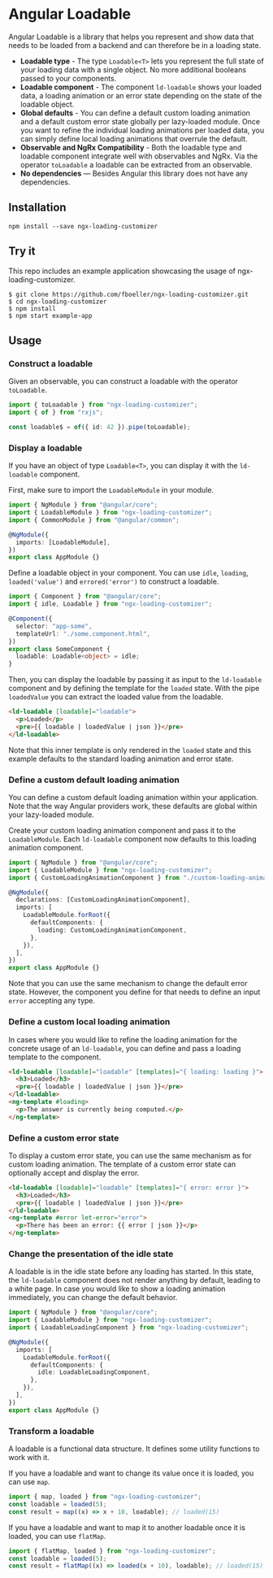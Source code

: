 # Angular Loadable

Angular Loadable is a library that helps you represent and show data that needs to be loaded from a backend and can therefore be in a loading state.

- **Loadable type** - The type `Loadable<T>` lets you represent the full state of your loading data with a single object. No more additional booleans passed to your components.
- **Loadable component** - The component `ld-loadable` shows your loaded data, a loading animation or an error state depending on the state of the loadable object.
- **Global defaults** - You can define a default custom loading animation and a default custom error state globally per lazy-loaded module. Once you want to refine the individual loading animations per loaded data, you can simply define local loading animations that overrule the default.
- **Observable and NgRx Compatibility** - Both the loadable type and loadable component integrate well with observables and NgRx. Via the operator `toLoadable` a loadable can be extracted from an observable.
- **No dependencies** — Besides Angular this library does not have any dependencies.

## Installation

```
npm install --save ngx-loading-customizer
```

## Try it

This repo includes an example application showcasing the usage of ngx-loading-customizer.

```
$ git clone https://github.com/fboeller/ngx-loading-customizer.git
$ cd ngx-loading-customizer
$ npm install
$ npm start example-app
```

## Usage

### Construct a loadable

Given an observable, you can construct a loadable with the operator `toLoadable`.

```typescript
import { toLoadable } from "ngx-loading-customizer";
import { of } from "rxjs";

const loadable$ = of({ id: 42 }).pipe(toLoadable);
```

### Display a loadable

If you have an object of type `Loadable<T>`, you can display it with the `ld-loadable` component.

First, make sure to import the `LoadableModule` in your module.

```typescript
import { NgModule } from "@angular/core";
import { LoadableModule } from "ngx-loading-customizer";
import { CommonModule } from "@angular/common";

@NgModule({
  imports: [LoadableModule],
})
export class AppModule {}
```

Define a loadable object in your component.
You can use `idle`, `loading`, `loaded('value')` and `errored('error')` to construct a loadable.

```typescript
import { Component } from "@angular/core";
import { idle, Loadable } from "ngx-loading-customizer";

@Component({
  selector: "app-some",
  templateUrl: "./some.component.html",
})
export class SomeComponent {
  loadable: Loadable<object> = idle;
}
```

Then, you can display the loadable by passing it as input to the `ld-loadable` component and by defining the template for the `loaded` state.
With the pipe `loadedValue` you can extract the loaded value from the loadable.

```html
<ld-loadable [loadable]="loadable">
  <p>Loaded</p>
  <pre>{{ loadable | loadedValue | json }}</pre>
</ld-loadable>
```

Note that this inner template is only rendered in the `loaded` state and this example defaults to the standard loading animation and error state.

### Define a custom default loading animation

You can define a custom default loading animation within your application.
Note that the way Angular providers work, these defaults are global within your lazy-loaded module.

Create your custom loading animation component and pass it to the `LoadableModule`. Each `ld-loadable` component now defaults to this loading animation component.

```typescript
import { NgModule } from "@angular/core";
import { LoadableModule } from "ngx-loading-customizer";
import { CustomLoadingAnimationComponent } from "./custom-loading-animation.component";

@NgModule({
  declarations: [CustomLoadingAnimationComponent],
  imports: [
    LoadableModule.forRoot({
      defaultComponents: {
        loading: CustomLoadingAnimationComponent,
      },
    }),
  ],
})
export class AppModule {}
```

Note that you can use the same mechanism to change the default error state.
However, the component you define for that needs to define an input `error` accepting any type.

### Define a custom local loading animation

In cases where you would like to refine the loading animation for the concrete usage of an `ld-loadable`, you can define and pass a loading template to the component.

```html
<ld-loadable [loadable]="loadable" [templates]="{ loading: loading }">
  <h3>Loaded</h3>
  <pre>{{ loadable | loadedValue | json }}</pre>
</ld-loadable>
<ng-template #loading>
  <p>The answer is currently being computed.</p>
</ng-template>
```

### Define a custom error state

To display a custom error state, you can use the same mechanism as for custom loading animation.
The template of a custom error state can optionally accept and display the error.

```html
<ld-loadable [loadable]="loadable" [templates]="{ error: error }">
  <h3>Loaded</h3>
  <pre>{{ loadable | loadedValue | json }}</pre>
</ld-loadable>
<ng-template #error let-error="error">
  <p>There has been an error: {{ error | json }}</p>
</ng-template>
```

### Change the presentation of the idle state

A loadable is in the idle state before any loading has started.
In this state, the `ld-loadable` component does not render anything by default, leading to a white page.
In case you would like to show a loading animation immediately, you can change the default behavior.

```typescript
import { NgModule } from "@angular/core";
import { LoadableModule } from "ngx-loading-customizer";
import { LoadableLoadingComponent } from "ngx-loading-customizer";

@NgModule({
  imports: [
    LoadableModule.forRoot({
      defaultComponents: {
        idle: LoadableLoadingComponent,
      },
    }),
  ],
})
export class AppModule {}
```

### Transform a loadable

A loadable is a functional data structure.
It defines some utility functions to work with it.

If you have a loadable and want to change its value once it is loaded, you can use `map`.

```typescript
import { map, loaded } from "ngx-loading-customizer";
const loadable = loaded(5);
const result = map((x) => x + 10, loadable); // loaded(15)
```

If you have a loadable and want to map it to another loadable once it is loaded, you can use `flatMap`.

```typescript
import { flatMap, loaded } from "ngx-loading-customizer";
const loadable = loaded(5);
const result = flatMap((x) => loaded(x + 10), loadable); // loaded(15)
```
